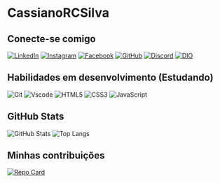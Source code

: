 # CassianoRCSilva

## Conecte-se comigo
[![LinkedIn](https://img.shields.io/badge/LinkedIn-0077b5?style=for-the-badge&logo=linkedin)](https://www.linkedin.com/in/cassiano-ricardo-costa-da-silva-478186236/) [![Instagram](https://img.shields.io/badge/Instagram-fff?style=for-the-badge&logo=instagram)](https://www.instagram.com/cassiano_rc_silva/) [![Facebook](https://img.shields.io/badge/Facebook-1877F2?style=for-the-badge&logo=facebook&logoColor=white)](https://www.facebook.com/cassiano.silva.355/) [![GitHub](https://img.shields.io/badge/GitHub-100000?style=for-the-badge&logo=github&logoColor=white)](https://github.com/CassianoRCSilva) [![Discord](https://img.shields.io/badge/Discord-7289DA?style=for-the-badge&logo=discord&logoColor=white)](https://https://discord.com/channels/.cassianosilva/) [![DIO](https://img.shields.io/badge/DIO-000?style=for-the-badge&logo=DIO&logoColor=red)](https://www.dio.me/users/ccostaps3)

## Habilidades em desenvolvimento (Estudando)
![Git](https://img.shields.io/badge/GIT-E44C30?style=for-the-badge&logo=git&logoColor=white) ![Vscode](https://img.shields.io/badge/Vscode-007ACC?style=for-the-badge&logo=visual-studio-code&logoColor=white) ![HTML5](https://img.shields.io/badge/HTML5-E34F26?style=for-the-badge&logo=html5&logoColor=white) ![CSS3](https://img.shields.io/badge/CSS3-1572B6?style=for-the-badge&logo=css3&logoColor=white) ![JavaScript](https://img.shields.io/badge/JavaScript-F7DF1E?style=for-the-badge&logo=javascript&logoColor=black)

## GitHub Stats
![GitHub Stats](https://github-readme-stats.vercel.app/api?username=CassianoRCSilva&theme=transparent&bg_color=fff&border_color=00f&show_icons=true&icon_color=00f&title_color=00f&text_color=00f) </n>
![Top Langs](https://github-readme-stats-git-masterrstaa-rickstaa.vercel.app/api/top-langs/?username=CassianoRCSilva&bg_color=fff&border_color=00f&title_color=00f&text_color=000)

## Minhas contribuições
[![Repo Card](https://github-readme-stats.vercel.app/api/pin/?username=CassianoRCSilva&repo=Desafio-Calculadora-XP-Ranqueada&bg_color=fff&border_color=00f&show_icons=true&icon_color=00f&title_color=00f&text_color=00f)](https://github.com/CassianoRCSilva/Desafio-Calculadora-XP-Ranqueada)